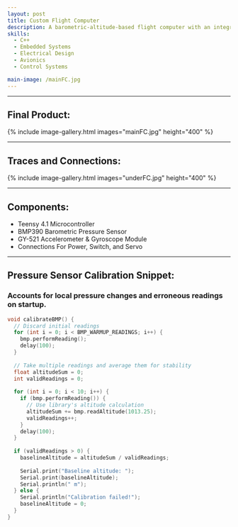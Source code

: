 ```yaml
---
layout: post
title: Custom Flight Computer
description: A barometric-altitude-based flight computer with an integrated accelerometer. This computer is designed for use in test flights that will play a crucial role in the future development of staged-flight systems. The flight computer continuously records acceleration and filtered altitude data to a CSV file on the onboard microSD card. Altitude is also checked against a user-set altitude, at which point a servo is actuated to separate the stages via mechanical linkage. Absolute magnitude of acceleration is calculated and used for launch detection.
skills: 
  - C++
  - Embedded Systems
  - Electrical Design
  - Avionics
  - Control Systems

main-image: /mainFC.jpg
---
```


---
## Final Product:
{% include image-gallery.html images="mainFC.jpg" height="400" %}  

---

## Traces and Connections:
{% include image-gallery.html images="underFC.jpg" height="400" %}

---

## Components:
- Teensy 4.1 Microcontroller
- BMP390 Barometric Pressure Sensor
- GY-521 Accelerometer & Gyroscope Module
- Connections For Power, Switch, and Servo  

---

## Pressure Sensor Calibration Snippet:
### Accounts for local pressure changes and erroneous readings on startup.  
```C++
void calibrateBMP() {
  // Discard initial readings
  for (int i = 0; i < BMP_WARMUP_READINGS; i++) {
    bmp.performReading();
    delay(100);
  }
  
  // Take multiple readings and average them for stability
  float altitudeSum = 0;
  int validReadings = 0;
  
  for (int i = 0; i < 10; i++) {
    if (bmp.performReading()) {
      // Use library's altitude calculation
      altitudeSum += bmp.readAltitude(1013.25);
      validReadings++;
    }
    delay(100);
  }
  
  if (validReadings > 0) {
    baselineAltitude = altitudeSum / validReadings;
    
    Serial.print("Baseline altitude: ");
    Serial.print(baselineAltitude);
    Serial.println(" m");
  } else {
    Serial.println("Calibration failed!");
    baselineAltitude = 0;
  }
}
```
